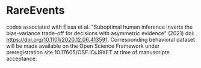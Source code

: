 # RareEvents
codes associated with Eissa et al. "Suboptimal human inference inverts the bias-variance trade-off for decisions with asymmetric evidence" (2021) doi: https://doi.org/10.1101/2020.12.06.413591. Corresponding behavioral dataset will be made available on the Open Science Framework under preregistration site 10.17605/OSF.IO/J9XET at time of manuscripte acceptance. 
